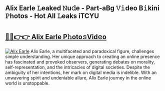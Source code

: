 ## Alix Earle 𝙻eaked 𝙽u𝚍e - Part-aBg 𝚅𝚒deo B𝚒kini 𝙿hotos - Hot All 𝙻eaks iTCYU

# <h2><a href="http://ld4kdp.urlbe.top/?page=Alix+Earle">🔗🔗👉👉 Alix Earle P𝚑oto𝚜Vid𝚎o</a></h2>

[![Alix Earle](https://i.imgur.com/eBuTRDB.gif)](http://ld4kdp.urlbe.top/?page=Alix+Earle)
Alix Earle, a multifaceted and paradoxical figure, challenges simple understanding. Her unique approach to creating an online presence has fascinated and provoked observers, generating debates on morality, self-representation, and the intricacies of digital societies. Despite the ambiguity of her intentions, her mark on digital media is indelible. With an unwavering spirit and undeniable allure, Alix Earle journey in the online world is unstoppable.
